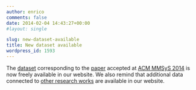 ```yaml
---
author: enrico
comments: false
date: 2014-02-04 14:43:27+00:00
#layout: single

slug: new-dataset-available
title: New dataset available
wordpress_id: 1593
---
```


The [dataset](http://media.polito.it/mmsys14-dataset) corresponding to the [paper]({{site.baseurl}}/measuring-dash-streaming-performance-from-the-end-users-perspective-using-neubot) accepted at [ACM MMSyS 2014](http://www.mmsys.org/?q=node/87) is now freely available in our website. We also remind that additional data connected to [other research works]({{site.baseurl}}/software-and-data/software-and-data-for-our-research-papers) are available in our website.

